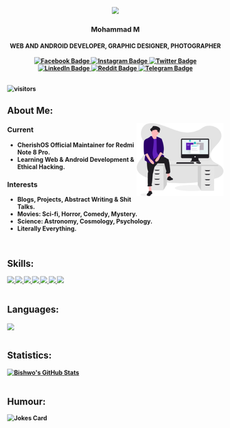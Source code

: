 <b>
<div id="header" align="center">
<img src="https://media.giphy.com/media/M9gbBd9nbDrOTu1Mqx/giphy.gif" width="100"/>
<h3>Mohammad M</h3>
<h4>WEB AND ANDROID DEVELOPER, GRAPHIC DESIGNER, PHOTOGRAPHER</h4> 
</div>

<div align="center" id="social">
  <a href="https://facebook.com/Official.Mlx">
    <img src="https://img.shields.io/badge/Facebook-blue?style=flat&logo=facebook&logoColor=white" alt="Facebook Badge"/>
  </a>
  <a href="https://instagram.com/Official_Mlx">
    <img src="https://img.shields.io/badge/Instagram-critical?style=flat&logo=instagram&logoColor=white" alt="Instagram Badge"/>
  </a>
  <a href="https://twitter.com/Official_Mlx">
    <img src="https://img.shields.io/badge/Twitter-blue?style=flat&logo=twitter&logoColor=white" alt="Twitter Badge"/>
  </a>
</div>

<div align="center" id="social">
  <a href="https://linkedin.com/in/Official_Mlx">
    <img src="https://img.shields.io/badge/LinkedIn-blue?style=flat&logo=linkedin&logoColor=white" alt="LinkedIn Badge"/>
  </a>
    <a href="https://reddit.com/u/Official_Mlx">
    <img src="https://img.shields.io/badge/Reddit-critical?style=flat&logo=reddit&logoColor=white" alt="Reddit Badge"/>
  </a>
  <a href="https://t.me/Official_Mlx">
    <img src="https://img.shields.io/badge/Telegram-blue?style=flat&logo=telegram&logoColor=white" alt="Telegram Badge"/>
  </a>
</div>
<br>
  
![visitors](https://visitor-badge.glitch.me/badge?page_id=bishwofic.bishwofic)

<h2> About Me:</h2>

<img width="40%" align="right" alt="Github" src="https://raw.githubusercontent.com/bishwofic/bishwofic/main/resources/bish.svg" />
  
  <h3> Current </h3>
  
  - CherishOS Official Maintainer for Redmi Note 8 Pro.
  - Learning Web & Android Development & Ethical Hacking.

  <h3> Interests </h3>
  
  - Blogs, Projects, Abstract Writing & Shit Talks.
  - Movies: Sci-fi, Horror, Comedy, Mystery.
  - Science: Astronomy, Cosmology, Psychology.
  - Literally Everything. 
<br>
<h2> Skills:</h2>
<a href= https://github.com/bishwofic?tab=repositories&q=&type=&language=android&sort= > <img width ='30px' src ='https://raw.githubusercontent.com/rahulbanerjee26/githubAboutMeGenerator/main/icons/android.svg'> </a>
<a href= https://github.com/bishwofic?tab=repositories&q=&type=&language=java&sort= > <img width ='30px' src ='https://raw.githubusercontent.com/rahulbanerjee26/githubAboutMeGenerator/main/icons/java.svg'> </a>
<a href= https://github.com/bishwofic?tab=repositories&q=&type=&language=html&sort= > <img width ='30px' src ='https://raw.githubusercontent.com/rahulbanerjee26/githubAboutMeGenerator/main/icons/html.svg'> </a>
<a href= https://github.com/bishwofic?tab=repositories&q=&type=&language=css&sort= > <img width ='30px' src ='https://raw.githubusercontent.com/rahulbanerjee26/githubAboutMeGenerator/main/icons/css.svg'> </a>
<a href= https://github.com/bishwofic?tab=repositories&q=&type=&language=javascript&sort= > <img width =30px' src ='https://raw.githubusercontent.com/rahulbanerjee26/githubAboutMeGenerator/main/icons/javascript.svg'> </a>
<a href= https://github.com/bishwofic?tab=repositories&q=&type=&language=git&sort= > <img width ='30px' src ='https://raw.githubusercontent.com/rahulbanerjee26/githubAboutMeGenerator/main/icons/git.svg'> </a>
<a href= https://github.com/bishwofic?tab=repositories&q=&type=&language=wordpress&sort= > <img width ='30px' src ='https://raw.githubusercontent.com/rahulbanerjee26/githubAboutMeGenerator/main/icons/wordpress.svg'> </a><br>
<br>
  
<h2> Languages: </h2>
<a href="https://github.com/anuraghazra/github-readme-stats">
<img align="center" src="https://github-readme-stats.vercel.app/api/top-langs/?username=bishwofic&theme=buefy&border_radius=10"/></a>
<br>
<br>
<h2> Statistics: </h2>
<a href="https://github.com/anuraghazra/github-readme-stats"><img align="center" src="https://github-readme-stats.vercel.app/api?username=bishwofic&show_icons=true&include_all_commits=true&theme=buefy&hide=issues&border_radius=10" alt="Bishwo's GitHub Stats" /></a>
<br>
<br>
<h2 align = "left"> Humour: </h2>

![Jokes Card](https://readme-jokes.vercel.app/api?theme=graywhite&hideBorder)
<br>
